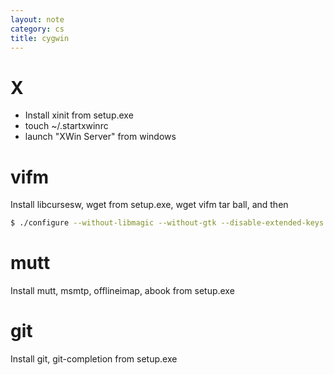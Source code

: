 ```yaml
---
layout: note
category: cs
title: cygwin
---
```


X
=

- Install xinit from setup.exe
- touch ~/.startxwinrc
- launch "XWin Server" from windows

vifm
====

Install libcursesw, wget from setup.exe, wget vifm tar ball, and then

~~~bash
$ ./configure --without-libmagic --without-gtk --disable-extended-keys
~~~

mutt
====

Install mutt, msmtp, offlineimap, abook from setup.exe

git
===

Install git, git-completion from setup.exe

